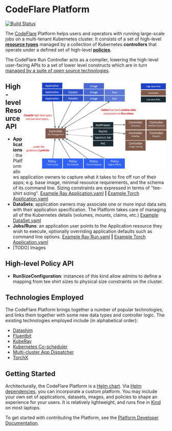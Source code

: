 # CodeFlare Platform

[![Build Status](https://travis.ibm.com/cloud-computer/codeflare-platform.svg?token=q3a78CA7yxKpNpK2nBqK&branch=main)](https://travis.ibm.com/cloud-computer/codeflare-platform)

The [CodeFlare](https://codeflare.dev) Platform helps users and
operators with running large-scale jobs on a multi-tenant Kubernetes
cluster. It consists of a set of high-level [**resource
types**](#resource-types) managed by a collection of Kubernetes
**controllers** that operate under a defined set of high-level
[**policies**](#policy-types).

The CodeFlare Run Controller acts as a compiler, lowering the
high-level user-facing APIs to a set of lower level constructs which
are in turn [managed by a suite of open source
technologies](#technologies-employed).

<img src="docs/codeflare-platform-architecture.png" alt="CodeFlare Architecture" align="right" width="450">

<a name="resource-types">

## High-level Resource API

- **Applications**: the Platform allows application owners to
  capture what it takes to fire off run of their apps; e.g. base
  image, minimal resource requirements, and the schema of its command
  line. Sizing constraints are expressed in terms of "tee-shirt
  sizing". [Example Ray
  Application.yaml](watsonx_ai/charts/applications/templates/examples/ray/qiskit.yaml)
  **|** [Example Torch
  Application.yaml](watsonx_ai/charts/applications/templates/examples/torch/lightning.yaml)
- **DataSets**: application owners may associate one or more input
  data sets with their application specification. The Platform takes
  care of managing all of the Kubernetes details (volumes, mounts, claims,
  etc.) [Example
  DataSet.yaml](https://github.ibm.com/nickm/codeflare-platform/blob/rm/tests/templates/datasets/s3-test.yaml)
- **Jobs/Runs**: an application user points to the Application
  resource they wish to execute, optionally overriding application
  defaults such as command line options. [Example Ray
  Run.yaml](tests/runs/watsonx_ai/ray/qiskit.yaml) **|** [Example
  Torch Application.yaml](tests/runs/watsonx_ai/torch/lightning.yaml)
- [TODO] Images

<a name="policy-types">

## High-level Policy API

- **RunSizeConfiguration**: instances of this kind allow admins to
  define a mapping from tee shirt sizes to physical size constraints
  on the cluster.
  
## Technologies Employed

The CodeFlare Platform brings together a number of popular
technologies, and links them together with some new data types and
controller logic. The existing technologies employed include (in
alphabetical order):

- [Datashim](https://github.com/datashim-io/datashim)
- [Fluentbit](https://fluentbit.io/)
- [KubeRay](https://github.com/ray-project/kuberay)
- [Kubernetes Co-scheduler](https://github.com/kubernetes-sigs/scheduler-plugins)
- [Multi-cluster App Dispatcher](https://github.com/project-codeflare/multi-cluster-app-dispatcher)
- [TorchX](https://pytorch.org/torchx/latest/)

## Getting Started

Architecturally, the CodeFlare Platform is a [Helm
chart](https://helm.sh). Via [Helm
dependencies](https://helm.sh/docs/helm/helm_dependency/), you can
incorporate a custom platform. You may include your own set of
applications, datasets, images, and policies to shape an experience
for your users. It is relatively lightweight, and runs fine in
[Kind](#local-development-using-kind) on most laptops.

To get started with contributing the Platform, see the
[Platform Developer Documentation](docs/development.md).
